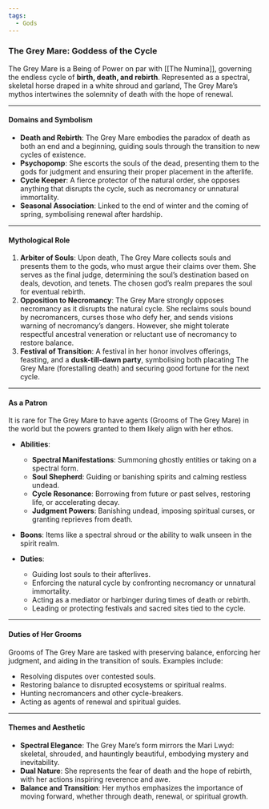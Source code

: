 ```yaml
---
tags:
  - Gods
---
```

### The Grey Mare: Goddess of the Cycle

The Grey Mare is a Being of Power on par with [[The Numina]], governing the endless cycle of **birth, death, and rebirth**. Represented as a spectral, skeletal horse draped in a white shroud and garland, The Grey Mare’s mythos intertwines the solemnity of death with the hope of renewal.

---

#### **Domains and Symbolism**

- **Death and Rebirth**: The Grey Mare embodies the paradox of death as both an end and a beginning, guiding souls through the transition to new cycles of existence.
- **Psychopomp**: She escorts the souls of the dead, presenting them to the gods for judgment and ensuring their proper placement in the afterlife.
- **Cycle Keeper**: A fierce protector of the natural order, she opposes anything that disrupts the cycle, such as necromancy or unnatural immortality.
- **Seasonal Association**: Linked to the end of winter and the coming of spring, symbolising renewal after hardship.

---

#### **Mythological Role**

1. **Arbiter of Souls**: Upon death, The Grey Mare collects souls and presents them to the gods, who must argue their claims over them. She serves as the final judge, determining the soul’s destination based on deals, devotion, and tenets. The chosen god’s realm prepares the soul for eventual rebirth.
2. **Opposition to Necromancy**: The Grey Mare strongly opposes necromancy as it disrupts the natural cycle. She reclaims souls bound by necromancers, curses those who defy her, and sends visions warning of necromancy’s dangers. However, she might tolerate respectful ancestral veneration or reluctant use of necromancy to restore balance.
3. **Festival of Transition**: A festival in her honor involves offerings, feasting, and a **dusk-till-dawn party**, symbolising both placating The Grey Mare (forestalling death) and securing good fortune for the next cycle.

---

#### **As a Patron**

It is rare for The Grey Mare to have agents (Grooms of The Grey Mare) in the world but the powers granted to them likely align with her ethos.

- **Abilities**:
    - **Spectral Manifestations**: Summoning ghostly entities or taking on a spectral form.
    - **Soul Shepherd**: Guiding or banishing spirits and calming restless undead.
    - **Cycle Resonance**: Borrowing from future or past selves, restoring life, or accelerating decay.
    - **Judgment Powers**: Banishing undead, imposing spiritual curses, or granting reprieves from death.
      
- **Boons**: Items like a spectral shroud or the ability to walk unseen in the spirit realm.
  
- **Duties**:
    - Guiding lost souls to their afterlives.
    - Enforcing the natural cycle by confronting necromancy or unnatural immortality.
    - Acting as a mediator or harbinger during times of death or rebirth.
    - Leading or protecting festivals and sacred sites tied to the cycle.

---

#### **Duties of Her Grooms**

Grooms of The Grey Mare are tasked with preserving balance, enforcing her judgment, and aiding in the transition of souls. Examples include:

- Resolving disputes over contested souls.
- Restoring balance to disrupted ecosystems or spiritual realms.
- Hunting necromancers and other cycle-breakers.
- Acting as agents of renewal and spiritual guides.

---

#### **Themes and Aesthetic**

- **Spectral Elegance**: The Grey Mare’s form mirrors the Mari Lwyd: skeletal, shrouded, and hauntingly beautiful, embodying mystery and inevitability.
- **Dual Nature**: She represents the fear of death and the hope of rebirth, with her actions inspiring reverence and awe.
- **Balance and Transition**: Her mythos emphasizes the importance of moving forward, whether through death, renewal, or spiritual growth.